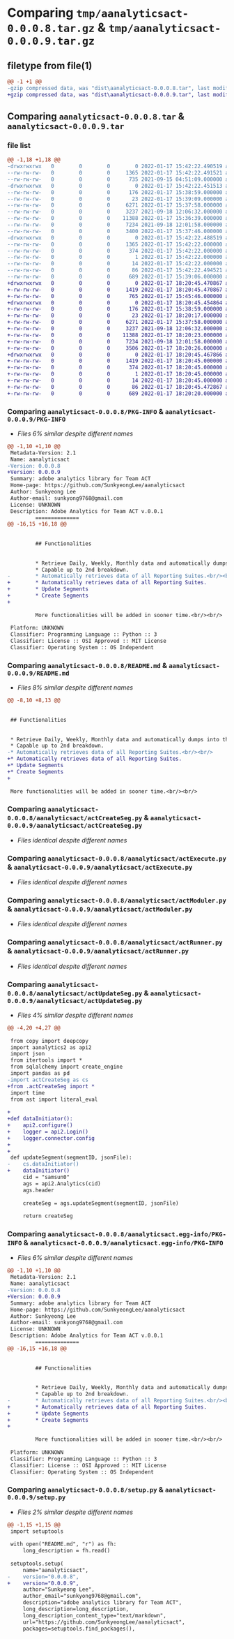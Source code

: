 # Comparing `tmp/aanalyticsact-0.0.0.8.tar.gz` & `tmp/aanalyticsact-0.0.0.9.tar.gz`

## filetype from file(1)

```diff
@@ -1 +1 @@
-gzip compressed data, was "dist\aanalyticsact-0.0.0.8.tar", last modified: Mon Jan 17 15:42:22 2022, max compression
+gzip compressed data, was "dist\aanalyticsact-0.0.0.9.tar", last modified: Mon Jan 17 18:20:45 2022, max compression
```

## Comparing `aanalyticsact-0.0.0.8.tar` & `aanalyticsact-0.0.0.9.tar`

### file list

```diff
@@ -1,18 +1,18 @@
-drwxrwxrwx   0        0        0        0 2022-01-17 15:42:22.490519 aanalyticsact-0.0.0.8/
--rw-rw-rw-   0        0        0     1365 2022-01-17 15:42:22.491521 aanalyticsact-0.0.0.8/PKG-INFO
--rw-rw-rw-   0        0        0      735 2021-09-15 04:51:09.000000 aanalyticsact-0.0.0.8/README.md
-drwxrwxrwx   0        0        0        0 2022-01-17 15:42:22.451513 aanalyticsact-0.0.0.8/aanalyticsact/
--rw-rw-rw-   0        0        0      176 2022-01-17 15:38:59.000000 aanalyticsact-0.0.0.8/aanalyticsact/__init__.py
--rw-rw-rw-   0        0        0       23 2022-01-17 15:39:09.000000 aanalyticsact-0.0.0.8/aanalyticsact/__version__.py
--rw-rw-rw-   0        0        0     6271 2022-01-17 15:37:58.000000 aanalyticsact-0.0.0.8/aanalyticsact/actCreateSeg.py
--rw-rw-rw-   0        0        0     3237 2021-09-18 12:06:32.000000 aanalyticsact-0.0.0.8/aanalyticsact/actExecute.py
--rw-rw-rw-   0        0        0    11388 2022-01-17 15:36:39.000000 aanalyticsact-0.0.0.8/aanalyticsact/actModuler.py
--rw-rw-rw-   0        0        0     7234 2021-09-18 12:01:58.000000 aanalyticsact-0.0.0.8/aanalyticsact/actRunner.py
--rw-rw-rw-   0        0        0     3400 2022-01-17 15:37:46.000000 aanalyticsact-0.0.0.8/aanalyticsact/actUpdateSeg.py
-drwxrwxrwx   0        0        0        0 2022-01-17 15:42:22.488519 aanalyticsact-0.0.0.8/aanalyticsact.egg-info/
--rw-rw-rw-   0        0        0     1365 2022-01-17 15:42:22.000000 aanalyticsact-0.0.0.8/aanalyticsact.egg-info/PKG-INFO
--rw-rw-rw-   0        0        0      374 2022-01-17 15:42:22.000000 aanalyticsact-0.0.0.8/aanalyticsact.egg-info/SOURCES.txt
--rw-rw-rw-   0        0        0        1 2022-01-17 15:42:22.000000 aanalyticsact-0.0.0.8/aanalyticsact.egg-info/dependency_links.txt
--rw-rw-rw-   0        0        0       14 2022-01-17 15:42:22.000000 aanalyticsact-0.0.0.8/aanalyticsact.egg-info/top_level.txt
--rw-rw-rw-   0        0        0       86 2022-01-17 15:42:22.494521 aanalyticsact-0.0.0.8/setup.cfg
--rw-rw-rw-   0        0        0      689 2022-01-17 15:39:06.000000 aanalyticsact-0.0.0.8/setup.py
+drwxrwxrwx   0        0        0        0 2022-01-17 18:20:45.470867 aanalyticsact-0.0.0.9/
+-rw-rw-rw-   0        0        0     1419 2022-01-17 18:20:45.470867 aanalyticsact-0.0.0.9/PKG-INFO
+-rw-rw-rw-   0        0        0      765 2022-01-17 15:45:46.000000 aanalyticsact-0.0.0.9/README.md
+drwxrwxrwx   0        0        0        0 2022-01-17 18:20:45.454864 aanalyticsact-0.0.0.9/aanalyticsact/
+-rw-rw-rw-   0        0        0      176 2022-01-17 15:38:59.000000 aanalyticsact-0.0.0.9/aanalyticsact/__init__.py
+-rw-rw-rw-   0        0        0       23 2022-01-17 18:20:17.000000 aanalyticsact-0.0.0.9/aanalyticsact/__version__.py
+-rw-rw-rw-   0        0        0     6271 2022-01-17 15:37:58.000000 aanalyticsact-0.0.0.9/aanalyticsact/actCreateSeg.py
+-rw-rw-rw-   0        0        0     3237 2021-09-18 12:06:32.000000 aanalyticsact-0.0.0.9/aanalyticsact/actExecute.py
+-rw-rw-rw-   0        0        0    11388 2022-01-17 18:20:23.000000 aanalyticsact-0.0.0.9/aanalyticsact/actModuler.py
+-rw-rw-rw-   0        0        0     7234 2021-09-18 12:01:58.000000 aanalyticsact-0.0.0.9/aanalyticsact/actRunner.py
+-rw-rw-rw-   0        0        0     3506 2022-01-17 18:20:26.000000 aanalyticsact-0.0.0.9/aanalyticsact/actUpdateSeg.py
+drwxrwxrwx   0        0        0        0 2022-01-17 18:20:45.467866 aanalyticsact-0.0.0.9/aanalyticsact.egg-info/
+-rw-rw-rw-   0        0        0     1419 2022-01-17 18:20:45.000000 aanalyticsact-0.0.0.9/aanalyticsact.egg-info/PKG-INFO
+-rw-rw-rw-   0        0        0      374 2022-01-17 18:20:45.000000 aanalyticsact-0.0.0.9/aanalyticsact.egg-info/SOURCES.txt
+-rw-rw-rw-   0        0        0        1 2022-01-17 18:20:45.000000 aanalyticsact-0.0.0.9/aanalyticsact.egg-info/dependency_links.txt
+-rw-rw-rw-   0        0        0       14 2022-01-17 18:20:45.000000 aanalyticsact-0.0.0.9/aanalyticsact.egg-info/top_level.txt
+-rw-rw-rw-   0        0        0       86 2022-01-17 18:20:45.472867 aanalyticsact-0.0.0.9/setup.cfg
+-rw-rw-rw-   0        0        0      689 2022-01-17 18:20:20.000000 aanalyticsact-0.0.0.9/setup.py
```

### Comparing `aanalyticsact-0.0.0.8/PKG-INFO` & `aanalyticsact-0.0.0.9/PKG-INFO`

 * *Files 6% similar despite different names*

```diff
@@ -1,10 +1,10 @@
 Metadata-Version: 2.1
 Name: aanalyticsact
-Version: 0.0.0.8
+Version: 0.0.0.9
 Summary: adobe analytics library for Team ACT
 Home-page: https://github.com/SunkyeongLee/aanalyticsact
 Author: Sunkyeong Lee
 Author-email: sunkyong9768@gmail.com
 License: UNKNOWN
 Description: Adobe Analytics for Team ACT v.0.0.1
         ==============
@@ -16,15 +16,18 @@
         
           
         ## Functionalities
         
         
         * Retrieve Daily, Weekly, Monthly data and automatically dumps into the DB connected in their local machine.
         * Capable up to 2nd breakdown.
-        * Automatically retrieves data of all Reporting Suites.<br/><br/>
+        * Automatically retrieves data of all Reporting Suites.
+        * Update Segments
+        * Create Segments
+        
         
         More functionalities will be added in sooner time.<br/><br/>
         
 Platform: UNKNOWN
 Classifier: Programming Language :: Python :: 3
 Classifier: License :: OSI Approved :: MIT License
 Classifier: Operating System :: OS Independent
```

### Comparing `aanalyticsact-0.0.0.8/README.md` & `aanalyticsact-0.0.0.9/README.md`

 * *Files 8% similar despite different names*

```diff
@@ -8,10 +8,13 @@
 
   
 ## Functionalities
 
 
 * Retrieve Daily, Weekly, Monthly data and automatically dumps into the DB connected in their local machine.
 * Capable up to 2nd breakdown.
-* Automatically retrieves data of all Reporting Suites.<br/><br/>
+* Automatically retrieves data of all Reporting Suites.
+* Update Segments
+* Create Segments
+
 
 More functionalities will be added in sooner time.<br/><br/>
```

### Comparing `aanalyticsact-0.0.0.8/aanalyticsact/actCreateSeg.py` & `aanalyticsact-0.0.0.9/aanalyticsact/actCreateSeg.py`

 * *Files identical despite different names*

### Comparing `aanalyticsact-0.0.0.8/aanalyticsact/actExecute.py` & `aanalyticsact-0.0.0.9/aanalyticsact/actExecute.py`

 * *Files identical despite different names*

### Comparing `aanalyticsact-0.0.0.8/aanalyticsact/actModuler.py` & `aanalyticsact-0.0.0.9/aanalyticsact/actModuler.py`

 * *Files identical despite different names*

### Comparing `aanalyticsact-0.0.0.8/aanalyticsact/actRunner.py` & `aanalyticsact-0.0.0.9/aanalyticsact/actRunner.py`

 * *Files identical despite different names*

### Comparing `aanalyticsact-0.0.0.8/aanalyticsact/actUpdateSeg.py` & `aanalyticsact-0.0.0.9/aanalyticsact/actUpdateSeg.py`

 * *Files 4% similar despite different names*

```diff
@@ -4,20 +4,27 @@
 
 from copy import deepcopy
 import aanalytics2 as api2
 import json
 from itertools import *
 from sqlalchemy import create_engine
 import pandas as pd
-import actCreateSeg as cs
+from .actCreateSeg import *
 import time
 from ast import literal_eval
 
+
+def dataInitiator():
+    api2.configure()
+    logger = api2.Login() 
+    logger.connector.config
+
+
 def updateSegment(segmentID, jsonFile):
-    cs.dataInitiator()
+    dataInitiator()
     cid = "samsun0"
     ags = api2.Analytics(cid)
     ags.header
 
     createSeg = ags.updateSegment(segmentID, jsonFile)
     
     return createSeg
```

### Comparing `aanalyticsact-0.0.0.8/aanalyticsact.egg-info/PKG-INFO` & `aanalyticsact-0.0.0.9/aanalyticsact.egg-info/PKG-INFO`

 * *Files 6% similar despite different names*

```diff
@@ -1,10 +1,10 @@
 Metadata-Version: 2.1
 Name: aanalyticsact
-Version: 0.0.0.8
+Version: 0.0.0.9
 Summary: adobe analytics library for Team ACT
 Home-page: https://github.com/SunkyeongLee/aanalyticsact
 Author: Sunkyeong Lee
 Author-email: sunkyong9768@gmail.com
 License: UNKNOWN
 Description: Adobe Analytics for Team ACT v.0.0.1
         ==============
@@ -16,15 +16,18 @@
         
           
         ## Functionalities
         
         
         * Retrieve Daily, Weekly, Monthly data and automatically dumps into the DB connected in their local machine.
         * Capable up to 2nd breakdown.
-        * Automatically retrieves data of all Reporting Suites.<br/><br/>
+        * Automatically retrieves data of all Reporting Suites.
+        * Update Segments
+        * Create Segments
+        
         
         More functionalities will be added in sooner time.<br/><br/>
         
 Platform: UNKNOWN
 Classifier: Programming Language :: Python :: 3
 Classifier: License :: OSI Approved :: MIT License
 Classifier: Operating System :: OS Independent
```

### Comparing `aanalyticsact-0.0.0.8/setup.py` & `aanalyticsact-0.0.0.9/setup.py`

 * *Files 2% similar despite different names*

```diff
@@ -1,15 +1,15 @@
 import setuptools
 
 with open("README.md", "r") as fh:
     long_description = fh.read()
 
 setuptools.setup(
     name="aanalyticsact",
-    version="0.0.0.8",
+    version="0.0.0.9",
     author="Sunkyeong Lee",
     author_email="sunkyong9768@gmail.com",
     description="adobe analytics library for Team ACT",
     long_description=long_description,
     long_description_content_type="text/markdown",
     url="https://github.com/SunkyeongLee/aanalyticsact",
     packages=setuptools.find_packages(),
```

